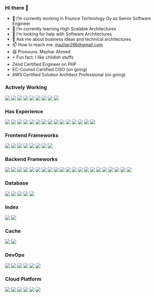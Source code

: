 ### Hi there 👋

- 🔭 I’m currently working in Pounce Technology Oy as Senior Software Engineer
- 🌱 I’m currently learning High Scalable Architectures
- 🤔 I’m looking for help with Software Architectures
- 💬 Ask me about business ideas and technical architectures
- 📫 How to reach me: mazhar266@gmail.com
- 😄 Pronouns: Mazhar Ahmed
- ⚡ Fun fact: I like childish stuffs
- Zend Certified Engineer on PHP
- EC-Counsil Certified CISO (on going)
- AWS Certified Solution Architect Professional (on going)

### Actively Working
<img src="https://img.shields.io/badge/%20-ASP.NET-black?logo=asp.net&style=for-the-badge"/> <img src="https://img.shields.io/badge/%20-Shell%20Script-black?logo=shell&style=for-the-badge"/> <img src="https://img.shields.io/badge/%20-Python-black?logo=python&style=for-the-badge"/> <img src="https://img.shields.io/badge/%20-PHP-black?logo=php&style=for-the-badge"/> <img src="https://img.shields.io/badge/%20-Javascript-black?logo=javascript&style=for-the-badge"/> <img src="https://img.shields.io/badge/%20-Java-black?logo=java&style=for-the-badge"/> <img src="https://img.shields.io/badge/%20-Ruby-black?logo=ruby&style=for-the-badge"/> <img src="https://img.shields.io/badge/%20-C-black?logo=c&style=for-the-badge"/> <img src="https://img.shields.io/badge/%20G-Go-black?logo=go&style=for-the-badge"/>

### Has Experience
<img src="https://img.shields.io/badge/%20-C%20Sharp-black?logo=csharp&style=for-the-badge"/> <img src="https://img.shields.io/badge/%20-Elixir-black?logo=elixir&style=for-the-badge"/> <img src="https://img.shields.io/badge/%20-Erlang-black?logo=erlang&style=for-the-badge"/> <img src="https://img.shields.io/badge/%20-Scala-black?logo=scala&style=for-the-badge"/> <img src="https://img.shields.io/badge/%20-Groovy-black?logo=groovy&style=for-the-badge"/> <img src="https://img.shields.io/badge/%20-C%2B%2B-black?logo=cplusplus&style=for-the-badge"/> <img src="https://img.shields.io/badge/%20-Kotlin-black?logo=kotlin&style=for-the-badge"/> <img src="https://img.shields.io/badge/%20-Lua-black?logo=lua&style=for-the-badge"/> <img src="https://img.shields.io/badge/%20-Julia-black?logo=julia&style=for-the-badge"/> <img src="https://img.shields.io/badge/%20-Rust-black?logo=rust&style=for-the-badge"/> <img src="https://img.shields.io/badge/%20-Haskell-black?logo=haskell&style=for-the-badge"/> <img src="https://img.shields.io/badge/%20-Clojure-black?logo=clojure&style=for-the-badge"/> <img src="https://img.shields.io/badge/%20-Ocaml-black?logo=ocaml&style=for-the-badge"/> <img src="https://img.shields.io/badge/%20-PERL-black?logo=perl&style=for-the-badge"/> <img src="https://img.shields.io/badge/%20-Crystal-black?style=for-the-badge"/>

### Frontend Frameworks
<img src="https://img.shields.io/badge/%20-Angular-black?logo=angular&style=for-the-badge"/> <img src="https://img.shields.io/badge/%20-React.js-black?logo=react&style=for-the-badge"/> <img src="https://img.shields.io/badge/%20-Vue.js-black?logo=vue-dot-js&style=for-the-badge"/> <img src="https://img.shields.io/badge/%20-Gatsby-black?logo=gatsby&style=for-the-badge"/> <img src="https://img.shields.io/badge/%20-Bootstrap-black?logo=bootsrap&style=for-the-badge"/> <img src="https://img.shields.io/badge/%20-Sass-black?logo=sass&style=for-the-badge"/> <img src="https://img.shields.io/badge/%20-Less-black?logo=less&style=for-the-badge"/> <img src="https://img.shields.io/badge/%20-Compass%20CSS-black?logo=compass&style=for-the-badge"/>

### Backend Frameworks
<img src="https://img.shields.io/badge/%20-Django-black?logo=django&style=for-the-badge"/> <img src="https://img.shields.io/badge/%20-Flask-black?logo=flask&style=for-the-badge"/> <img src="https://img.shields.io/badge/%20-Rails-black?logo=rubyonrails&style=for-the-badge"/> <img src="https://img.shields.io/badge/%20-Sinatra-black?logo=sinatra&style=for-the-badge"/> <img src="https://img.shields.io/badge/%20-Spring%20Framework-black?logo=spring&style=for-the-badge"/> <img src="https://img.shields.io/badge/%20-Laravel-black?logo=laravel&style=for-the-badge"/> <img src="https://img.shields.io/badge/%20-CodeIgniter-black?logo=codeigniter&style=for-the-badge"/> <img src="https://img.shields.io/badge/%20-CakePHP-black?logo=cakephp&style=for-the-badge"/> <img src="https://img.shields.io/badge/%20-Symfony-black?logo=symfony&style=for-the-badge"/> <img src="https://img.shields.io/badge/%20-Rocket.rs-black?style=for-the-badge"/> <img src="https://img.shields.io/badge/%20-Play%20Framework-black?style=for-the-badge"/> <img src="https://img.shields.io/badge/%20-Grails-black?style=for-the-badge"/> <img src="https://img.shields.io/badge/%20-Akka-black?style=for-the-badge"/> <img src="https://img.shields.io/badge/%20-Phoenix-black?style=for-the-badge"/> <img src="https://img.shields.io/badge/%20-Luminus-black?style=for-the-badge"/> <img src="https://img.shields.io/badge/%20-Lapis-black?style=for-the-badge"/> <img src="https://img.shields.io/badge/%20-Kemal-black?style=for-the-badge"/> <img src="https://img.shields.io/badge/%20-Kore.io-black?style=for-the-badge"/> <img src="https://img.shields.io/badge/%20-PERL%20Dancer-black?style=for-the-badge"/> <img src="https://img.shields.io/badge/%20-Actix-black?style=for-the-badge"/> <img src="https://img.shields.io/badge/%20-Elixir%20Urna-black?style=for-the-badge"/>

### Database
<img src="https://img.shields.io/badge/%20-MySQL-black?logo=mysql&style=for-the-badge"/> <img src="https://img.shields.io/badge/%20-PostgreSQL-black?logo=postgresql&style=for-the-badge"/> <img src="https://img.shields.io/badge/%20-Oracle-black?logo=oracle&style=for-the-badge"/> <img src="https://img.shields.io/badge/%20-MongoDB-black?logo=mongodb&style=for-the-badge"/> <img src="https://img.shields.io/badge/%20-Cassandra-black?logo=apachecassandra&style=for-the-badge"/>

### Index
<img src="https://img.shields.io/badge/%20-Elastic%20Search-black?logo=elasticsearch&style=for-the-badge"/> <img src="https://img.shields.io/badge/%20-Apache%20Solr-black?logo=apachesolr&style=for-the-badge"/>

### Cache
<img src="https://img.shields.io/badge/%20-Redis-black?logo=redis&style=for-the-badge"/> <img src="https://img.shields.io/badge/%20-Memcached-black?logo=memcached&style=for-the-badge"/>

### DevOps
<img src="https://img.shields.io/badge/%20-Docker-black?logo=docker&style=for-the-badge"/> <img src="https://img.shields.io/badge/%20-Kubernetes-black?logo=kubernetes&style=for-the-badge"/> <img src="https://img.shields.io/badge/%20-Terraform-black?logo=terraform&style=for-the-badge"/> <img src="https://img.shields.io/badge/%20-Jenkins-black?logo=jenkins&style=for-the-badge"/> <img src="https://img.shields.io/badge/%20-Travis%20CI-black?logo=travisci&style=for-the-badge"/> <img src="https://img.shields.io/badge/%20-Vagrant-black?logo=vagrant&style=for-the-badge"/>

### Cloud Platform
<img src="https://img.shields.io/badge/%20-AWS-black?logo=amazonaws&style=for-the-badge"/> <img src="https://img.shields.io/badge/%20-GCP-black?logo=googlecloud&style=for-the-badge"/> <img src="https://img.shields.io/badge/%20-Azure-black?logo=microsoftazure&style=for-the-badge"/> <img src="https://img.shields.io/badge/%20-Digital%20Ocean-black?logo=digitalocean&style=for-the-badge"/> <img src="https://img.shields.io/badge/%20-Linode-black?logo=linode&style=for-the-badge"/> <img src="https://img.shields.io/badge/%20Vultr-black?logo=vultr&style=for-the-badge"/>
